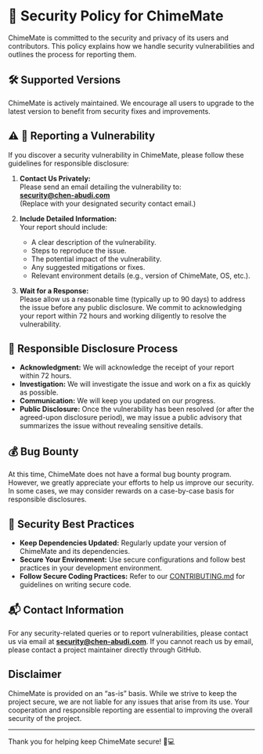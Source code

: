 # 🔐 Security Policy for ChimeMate

ChimeMate is committed to the security and privacy of its users and contributors. This policy explains how we handle security vulnerabilities and outlines the process for reporting them.

## 🛠 Supported Versions

ChimeMate is actively maintained. We encourage all users to upgrade to the latest version to benefit from security fixes and improvements.

## ⚠️ 📢 Reporting a Vulnerability

If you discover a security vulnerability in ChimeMate, please follow these guidelines for responsible disclosure:

1. **Contact Us Privately:**  
   Please send an email detailing the vulnerability to:  
   **security@chen-abudi.com**  
   (Replace with your designated security contact email.)

2. **Include Detailed Information:**  
   Your report should include:

   - A clear description of the vulnerability.
   - Steps to reproduce the issue.
   - The potential impact of the vulnerability.
   - Any suggested mitigations or fixes.
   - Relevant environment details (e.g., version of ChimeMate, OS, etc.).

3. **Wait for a Response:**  
   Please allow us a reasonable time (typically up to 90 days) to address the issue before any public disclosure. We commit to acknowledging your report within 72 hours and working diligently to resolve the vulnerability.

## 🔄 Responsible Disclosure Process

- **Acknowledgment:** We will acknowledge the receipt of your report within 72 hours.
- **Investigation:** We will investigate the issue and work on a fix as quickly as possible.
- **Communication:** We will keep you updated on our progress.
- **Public Disclosure:** Once the vulnerability has been resolved (or after the agreed-upon disclosure period), we may issue a public advisory that summarizes the issue without revealing sensitive details.

## 💰 Bug Bounty

At this time, ChimeMate does not have a formal bug bounty program. However, we greatly appreciate your efforts to help us improve our security. In some cases, we may consider rewards on a case-by-case basis for responsible disclosures.

## 🎯 Security Best Practices

- **Keep Dependencies Updated:** Regularly update your version of ChimeMate and its dependencies.
- **Secure Your Environment:** Use secure configurations and follow best practices in your development environment.
- **Follow Secure Coding Practices:** Refer to our [CONTRIBUTING.md](CONTRIBUTING.md) for guidelines on writing secure code.

## 📬 Contact Information

For any security-related queries or to report vulnerabilities, please contact us via email at **security@chen-abudi.com**. If you cannot reach us by email, please contact a project maintainer directly through GitHub.

## Disclaimer

ChimeMate is provided on an “as-is” basis. While we strive to keep the project secure, we are not liable for any issues that arise from its use. Your cooperation and responsible reporting are essential to improving the overall security of the project.

---

Thank you for helping keep ChimeMate secure! 🔐💻

